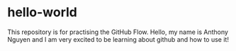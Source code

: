 # hello-world
This repository is for practising the GitHub Flow.
Hello, my name is Anthony Nguyen and I am very excited to be learning about github and how to use it!

